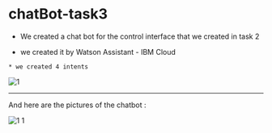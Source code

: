 # chatBot-task3


* We created a chat bot for the control interface that we created in task 2

* we created it by Watson Assistant - IBM Cloud
```
* we created 4 intents 

```
![1](https://user-images.githubusercontent.com/85693144/125360768-76208200-e3c0-11eb-8553-3e0fedbb8df7.jpg)
<hr>

And here are the pictures of the chatbot :

![1 1](https://user-images.githubusercontent.com/85693144/125361006-d0b9de00-e3c0-11eb-838b-8219966d6b23.jpg)


